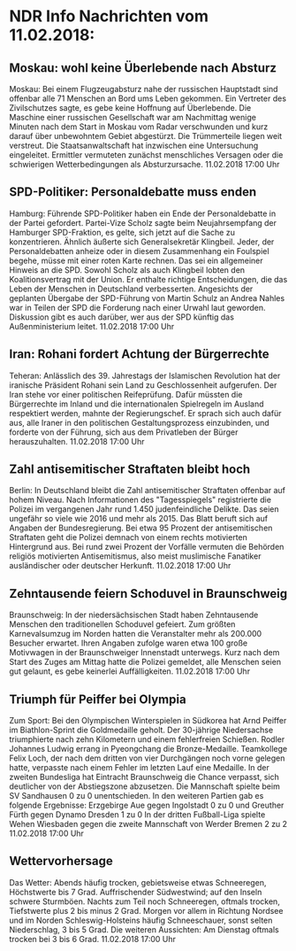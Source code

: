 # NDR Info Nachrichten vom 11.02.2018:


## Moskau: wohl keine Überlebende nach Absturz
Moskau: Bei einem Flugzeugabsturz nahe der russischen Hauptstadt sind offenbar alle 71 Menschen an Bord ums Leben gekommen. Ein Vertreter des Zivilschutzes sagte, es gebe keine Hoffnung auf Überlebende. Die Maschine einer russischen Gesellschaft war am Nachmittag wenige Minuten nach dem Start in Moskau vom Radar verschwunden und kurz darauf über unbewohntem Gebiet abgestürzt. Die Trümmerteile liegen weit verstreut. Die Staatsanwaltschaft hat inzwischen eine Untersuchung eingeleitet. Ermittler vermuteten zunächst menschliches Versagen oder die schwierigen Wetterbedingungen als Absturzursache. 11.02.2018 17:00 Uhr 

## SPD-Politiker: Personaldebatte muss enden
Hamburg:	Führende SPD-Politiker haben ein Ende der Personaldebatte in der Partei gefordert. Partei-Vize Scholz sagte beim Neujahrsempfang der Hamburger SPD-Fraktion, es gelte, sich jetzt auf die Sache zu konzentrieren. Ähnlich äußerte sich Generalsekretär Klingbeil. Jeder, der Personaldebatten anheize oder in diesem Zusammenhang ein Foulspiel begehe, müsse mit einer roten Karte rechnen. Das sei ein allgemeiner Hinweis an die SPD. Sowohl Scholz als auch Klingbeil lobten den Koalitionsvertrag mit der Union. Er enthalte richtige Entscheidungen, die das Leben der Menschen in Deutschland verbesserten. Angesichts der geplanten Übergabe der SPD-Führung von Martin Schulz an Andrea Nahles war in Teilen der SPD die Forderung nach einer Urwahl laut geworden. Diskussion gibt es auch darüber, wer aus der SPD künftig das Außenministerium leitet. 11.02.2018 17:00 Uhr 

## Iran: Rohani fordert Achtung der Bürgerrechte
Teheran: Anlässlich des 39. Jahrestags der Islamischen Revolution hat der iranische Präsident Rohani sein Land zu Geschlossenheit aufgerufen. Der Iran stehe vor einer politischen Reifeprüfung. Dafür müssten die Bürgerrechte im Inland und die internationalen Spielregeln im Ausland respektiert werden, mahnte der Regierungschef. Er sprach sich auch dafür aus, alle Iraner in den politischen Gestaltungsprozess einzubinden, und forderte von der Führung, sich aus dem Privatleben der Bürger herauszuhalten. 11.02.2018 17:00 Uhr 

## Zahl antisemitischer Straftaten bleibt hoch
Berlin: In Deutschland bleibt die Zahl antisemitischer Straftaten offenbar auf hohem Niveau. Nach Informationen des "Tagesspiegels" registrierte die Polizei im vergangenen Jahr rund 1.450 judenfeindliche Delikte. Das seien ungefähr so viele wie 2016 und mehr als 2015. Das Blatt beruft sich auf Angaben der Bundesregierung. Bei etwa 95 Prozent der antisemitischen Straftaten geht die Polizei demnach von einem rechts motivierten Hintergrund aus. Bei rund zwei Prozent der Vorfälle vermuten die Behörden religiös motivierten Antisemitismus, also meist muslimische Fanatiker ausländischer oder deutscher Herkunft. 11.02.2018 17:00 Uhr 

## Zehntausende feiern Schoduvel in Braunschweig
Braunschweig: In der niedersächsischen Stadt haben Zehntausende Menschen den traditionellen Schoduvel gefeiert. Zum größten Karnevalsumzug im Norden hatten die Veranstalter mehr als 200.000 Besucher erwartet. Ihren Angaben zufolge waren etwa 100 große Motivwagen in der Braunschweiger Innenstadt unterwegs. Kurz nach dem Start des Zuges am Mittag hatte die Polizei gemeldet, alle Menschen seien gut gelaunt, es gebe keinerlei Auffälligkeiten. 11.02.2018 17:00 Uhr 

## Triumph für Peiffer bei Olympia
Zum Sport:	Bei den Olympischen Winterspielen in Südkorea hat Arnd Peiffer im Biathlon-Sprint die Goldmedaille geholt. Der 30-jährige Niedersachse triumphierte nach zehn Kilometern und einem fehlerfreien Schießen. Rodler Johannes Ludwig errang in Pyeongchang die Bronze-Medaille. Teamkollege Felix Loch, der nach dem dritten von vier Durchgängen noch vorne gelegen hatte, verpasste nach einem Fehler im letzten Lauf eine Medaille. In der zweiten Bundesliga hat Eintracht Braunschweig die Chance verpasst, sich deutlicher von der Abstiegszone abzusetzen. Die Mannschaft spielte beim SV Sandhausen 0 zu 0 unentschieden. In den weiteren Partien gab es folgende Ergebnisse: Erzgebirge Aue gegen Ingolstadt 0 zu 0 und Greuther Fürth gegen Dynamo Dresden 1 zu 0 In der dritten Fußball-Liga spielte Wehen Wiesbaden gegen die zweite Mannschaft von Werder Bremen 2 zu 2 11.02.2018 17:00 Uhr 

## Wettervorhersage
Das Wetter: Abends häufig trocken, gebietsweise etwas Schneeregen,  Höchstwerte bis 7 Grad. Auffrischender Südwestwind; auf den Inseln schwere Sturmböen. Nachts zum Teil noch Schneeregen, oftmals trocken, Tiefstwerte plus 2 bis minus 2 Grad. Morgen vor allem in Richtung Nordsee und im Norden Schleswig-Holsteins häufig Schneeschauer, sonst selten Niederschlag, 3 bis 5 Grad. Die weiteren Aussichten: Am Dienstag oftmals trocken bei 3 bis 6 Grad. 11.02.2018 17:00 Uhr 
